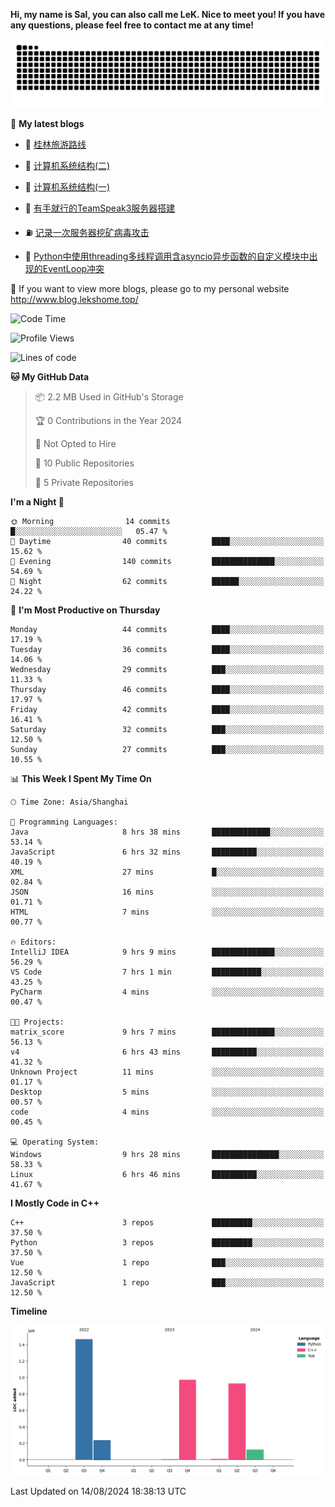 **Hi, my name is Sal, you can also call me LeK. Nice to meet you! If you have any questions, please feel free to contact me at any time!**

![snake](https://raw.githubusercontent.com/LeKZzzz/LeKZzzz/output/github-contribution-grid-snake.svg)


👀 **My latest blogs**
<!-- BLOG-POST-LIST:START -->
- 🫣 [桂林旅游路线](http://www.blog.lekshome.top/2024/04/28/gui-lin-lu-you-lu-xian/) 

- 🧐 [计算机系统结构&lpar;二&rpar;](http://www.blog.lekshome.top/2024/04/21/ji-suan-ji-xi-tong-jie-gou-er/) 

- 🤖 [计算机系统结构&lpar;一&rpar;](http://www.blog.lekshome.top/2024/04/07/ji-suan-ji-xi-tong-jie-gou-yi/) 

- 📝 [有手就行的TeamSpeak3服务器搭建](http://www.blog.lekshome.top/2024/03/08/teamspeak3-fu-wu-qi-da-jian/) 

- ⛽️ [记录一次服务器挖矿病毒攻击](http://www.blog.lekshome.top/2024/03/08/ji-lu-yi-ci-fu-wu-qi-wa-kuang-bing-du-gong-ji/) 

- 🦣 [Python中使用threading多线程调用含asyncio异步函数的自定义模块中出现的EventLoop冲突](http://www.blog.lekshome.top/2024/03/07/python-zhong-shi-yong-threading-duo-xian-cheng-diao-yong-han-asyncio-yi-bu-han-shu-de-zi-ding-yi-mo-kuai-zhong-chu-xian-de-eventloop-chong-tu/) 
<!-- BLOG-POST-LIST:END -->

🥰 If you want to view more blogs, please go to my personal website http://www.blog.lekshome.top/


<!--START_SECTION:waka-->
![Code Time](http://img.shields.io/badge/Code%20Time-375%20hrs%2027%20mins-blue)

![Profile Views](http://img.shields.io/badge/Profile%20Views-0-blue)

![Lines of code](https://img.shields.io/badge/From%20Hello%20World%20I%27ve%20Written-3.7%20million%20lines%20of%20code-blue)

**🐱 My GitHub Data** 

> 📦 2.2 MB Used in GitHub's Storage 
 > 
> 🏆 0 Contributions in the Year 2024
 > 
> 🚫 Not Opted to Hire
 > 
> 📜 10 Public Repositories 
 > 
> 🔑 5 Private Repositories 
 > 
**I'm a Night 🦉** 

```text
🌞 Morning                14 commits          █░░░░░░░░░░░░░░░░░░░░░░░░   05.47 % 
🌆 Daytime                40 commits          ████░░░░░░░░░░░░░░░░░░░░░   15.62 % 
🌃 Evening                140 commits         ██████████████░░░░░░░░░░░   54.69 % 
🌙 Night                  62 commits          ██████░░░░░░░░░░░░░░░░░░░   24.22 % 
```
📅 **I'm Most Productive on Thursday** 

```text
Monday                   44 commits          ████░░░░░░░░░░░░░░░░░░░░░   17.19 % 
Tuesday                  36 commits          ████░░░░░░░░░░░░░░░░░░░░░   14.06 % 
Wednesday                29 commits          ███░░░░░░░░░░░░░░░░░░░░░░   11.33 % 
Thursday                 46 commits          ████░░░░░░░░░░░░░░░░░░░░░   17.97 % 
Friday                   42 commits          ████░░░░░░░░░░░░░░░░░░░░░   16.41 % 
Saturday                 32 commits          ███░░░░░░░░░░░░░░░░░░░░░░   12.50 % 
Sunday                   27 commits          ███░░░░░░░░░░░░░░░░░░░░░░   10.55 % 
```


📊 **This Week I Spent My Time On** 

```text
🕑︎ Time Zone: Asia/Shanghai

💬 Programming Languages: 
Java                     8 hrs 38 mins       █████████████░░░░░░░░░░░░   53.14 % 
JavaScript               6 hrs 32 mins       ██████████░░░░░░░░░░░░░░░   40.19 % 
XML                      27 mins             █░░░░░░░░░░░░░░░░░░░░░░░░   02.84 % 
JSON                     16 mins             ░░░░░░░░░░░░░░░░░░░░░░░░░   01.71 % 
HTML                     7 mins              ░░░░░░░░░░░░░░░░░░░░░░░░░   00.77 % 

🔥 Editors: 
IntelliJ IDEA            9 hrs 9 mins        ██████████████░░░░░░░░░░░   56.29 % 
VS Code                  7 hrs 1 min         ███████████░░░░░░░░░░░░░░   43.25 % 
PyCharm                  4 mins              ░░░░░░░░░░░░░░░░░░░░░░░░░   00.47 % 

🐱‍💻 Projects: 
matrix_score             9 hrs 7 mins        ██████████████░░░░░░░░░░░   56.13 % 
v4                       6 hrs 43 mins       ██████████░░░░░░░░░░░░░░░   41.32 % 
Unknown Project          11 mins             ░░░░░░░░░░░░░░░░░░░░░░░░░   01.17 % 
Desktop                  5 mins              ░░░░░░░░░░░░░░░░░░░░░░░░░   00.57 % 
code                     4 mins              ░░░░░░░░░░░░░░░░░░░░░░░░░   00.45 % 

💻 Operating System: 
Windows                  9 hrs 28 mins       ███████████████░░░░░░░░░░   58.33 % 
Linux                    6 hrs 46 mins       ██████████░░░░░░░░░░░░░░░   41.67 % 
```

**I Mostly Code in C++** 

```text
C++                      3 repos             █████████░░░░░░░░░░░░░░░░   37.50 % 
Python                   3 repos             █████████░░░░░░░░░░░░░░░░   37.50 % 
Vue                      1 repo              ███░░░░░░░░░░░░░░░░░░░░░░   12.50 % 
JavaScript               1 repo              ███░░░░░░░░░░░░░░░░░░░░░░   12.50 % 
```



**Timeline**

![Lines of Code chart](https://raw.githubusercontent.com/LeKZzzz/LeKZzzz/master/assets/bar_graph.png)


 Last Updated on 14/08/2024 18:38:13 UTC
<!--END_SECTION:waka-->
